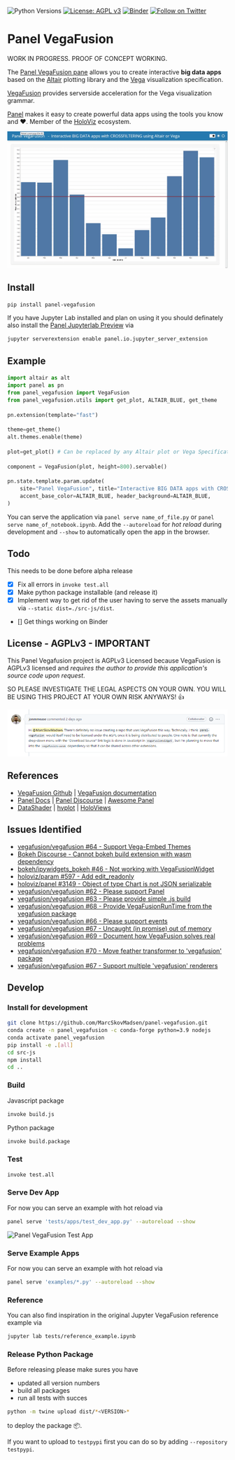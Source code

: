 ![Python Versions](https://img.shields.io/badge/python-3.8%20%7C%203.9-blue) [![License: AGPL v3](https://img.shields.io/badge/License-AGPL_v3-blue.svg)](https://www.gnu.org/licenses/agpl-3.0) [![Binder](https://mybinder.org/badge_logo.svg)](https://mybinder.org/v2/gh/MarcSkovMadsen/panel-vegafusion/HEAD?urlpath=lab) [![Follow on Twitter](https://img.shields.io/twitter/follow/MarcSkovMadsen.svg?style=social)](https://twitter.com/MarcSkovMadsen)

# Panel VegaFusion

WORK IN PROGRESS. PROOF OF CONCEPT WORKING.

The [Panel VegaFusion pane](https://github.com/marcskovmadsen/panel-vegafusion) allows you to create interactive **big data apps** based on the
[Altair](https://altair-viz.github.io/index.html)
plotting library and the [Vega](https://vega.github.io/vega/) visualization specification.

[VegaFusion](https://github.com/vegafusion/vegafusion) provides serverside acceleration for the
Vega visualization grammar.

[Panel](https://panel.holoviz.org/) makes it easy to create powerful  data apps using the tools you know and ❤️. Member of the [HoloViz](https://holoviz.org/) ecosystem.

![Reference Example](https://raw.githubusercontent.com/MarcSkovMadsen/panel-vegafusion/main/assets/panel-vegafusion.gif)

## Install

```bash
pip install panel-vegafusion
```

If you have Jupyter Lab installed and plan on using it you should definately also install the
[Panel Jupyterlab Preview](https://blog.holoviz.org/panel_0.12.0.html#JupyterLab-previews) via

```bash
jupyter serverextension enable panel.io.jupyter_server_extension
```

## Example

```python
import altair as alt
import panel as pn
from panel_vegafusion import VegaFusion
from panel_vegafusion.utils import get_plot, ALTAIR_BLUE, get_theme

pn.extension(template="fast")

theme=get_theme()
alt.themes.enable(theme)

plot=get_plot() # Can be replaced by any Altair plot or Vega Specification

component = VegaFusion(plot, height=800).servable()

pn.state.template.param.update(
    site="Panel VegaFusion", title="Interactive BIG DATA apps with CROSSFILTERING for Altair and Vega",
    accent_base_color=ALTAIR_BLUE, header_background=ALTAIR_BLUE,
)
```

You can serve the application via `panel serve name_of_file.py` or
`panel serve name_of_notebook.ipynb`. Add the `--autoreload` for *hot reload* during development
and `--show` to automatically open the app in the browser.

## Todo

This needs to be done before alpha release

- [x] Fix all errors in `invoke test.all`
- [x] Make python package installable (and release it)
- [x] Implement way to get rid of the user having to serve the assets manually via
`--static dist=./src-js/dist`.
- [] Get things working on Binder

## License - AGPLv3 - IMPORTANT

This Panel Vegafusion project is AGPLv3 Licensed because VegaFusion is AGPLv3 licensed and *requires the
author to provide this application's source code upon request*.

SO PLEASE INVESTIGATE THE LEGAL ASPECTS ON YOUR OWN. YOU WILL BE USING THIS PROJECT AT YOUR OWN RISK ANYWAYS! 👍

[![Legal Statement](https://raw.githubusercontent.com/MarcSkovMadsen/panel-vegafusion/main/assets/legal-statement.png)]((https://github.com/vegafusion/vegafusion/issues/62#issuecomment-1024403557))

## References

- [VegaFusion Github](https://github.com/vegafusion/vegafusion) | [VegaFusion documentation](https://vegafusion.io/)
- [Panel Docs](https://panel.holoviz.org/) | [Panel Discourse](https://discourse.holoviz.org/) | [Awesome Panel](https://awesome-panel.org/)
- [DataShader](https://datashader.org/) | [hvplot](https://hvplot.holoviz.org/) | [HoloViews](https://holoviews.org/)

## Issues Identified

- [vegafusion/vegafusion #64 - Support Vega-Embed Themes](https://github.com/vegafusion/vegafusion/issues/64)
- [Bokeh Discourse - Cannot bokeh build extension with wasm dependency](https://discourse.bokeh.org/t/how-do-i-build-bokeh-extension-with-wasm-depencency/8842)
- [bokeh/ipywidgets_bokeh #46 - Not working with VegaFusionWidget](https://github.com/bokeh/ipywidgets_bokeh/issues/46)
- [holoviz/param #597 - Add edit_readonly](https://github.com/holoviz/param/issues/597)
- [holoviz/panel #3149 - Object of type Chart is not JSON serializable](https://github.com/holoviz/panel/issues/3149)
- [vegafusion/vegafusion #62 - Please support Panel](https://github.com/vegafusion/vegafusion/issues/62)
- [vegafusion/vegafusion #63 - Please provide simple .js build](https://github.com/vegafusion/vegafusion/issues/63)
- [vegafusion/vegafusion #68 - Provide VegaFusionRunTime from the vegafusion package](https://github.com/vegafusion/vegafusion/issues/68)
- [vegafusion/vegafusion #66 - Please support events](https://github.com/vegafusion/vegafusion/issues/66)
- [vegafusion/vegafusion #67 - Uncaught (in promise) out of memory](https://github.com/vegafusion/vegafusion/issues/67)
- [vegafusion/vegafusion #69 - Document how VegaFusion solves real problems](https://github.com/vegafusion/vegafusion/issues/69)
- [vegafusion/vegafusion #70 - Move feather transformer to 'vegafusion' package](https://github.com/vegafusion/vegafusion/issues/70)
- [vegafusion/vegafusion #67 - Support multiple 'vegafusion' renderers](https://github.com/vegafusion/vegafusion/issues/71)

## Develop

### Install for development

```bash
git clone https://github.com/MarcSkovMadsen/panel-vegafusion.git
conda create -n panel_vegafusion -c conda-forge python=3.9 nodejs
conda activate panel_vegafusion
pip install -e .[all]
cd src-js
npm install
cd ..
```

### Build

Javascript package

```bash
invoke build.js
```

Python package

```bash
invoke build.package
```

### Test

```bash
invoke test.all
```

### Serve Dev App

For now you can serve an example with hot reload via

```bash
panel serve 'tests/apps/test_dev_app.py' --autoreload --show
```

![Panel VegaFusion Test App](https://raw.githubusercontent.com/MarcSkovMadsen/panel-vegafusion/main/assets/panel-vegafusion-dev-test.gif)

### Serve Example Apps

For now you can serve an example with hot reload via

```bash
panel serve 'examples/*.py' --autoreload --show
```

### Reference

You can also find inspiration in the original Jupyter VegaFusion reference example via

```bash
jupyter lab tests/reference_example.ipynb
```

### Release Python Package

Before releasing please make sures you have

- updated all version numbers
- build all packages
- run all tests with succes

```bash
python -m twine upload dist/*<VERSION>*
```

to deploy the package 📦.

If you want to upload to `testpypi` first you can do so by adding `--repository testpypi`.
